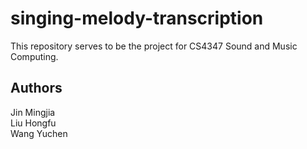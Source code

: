 # singing-melody-transcription
This repository serves to be the project for CS4347 Sound and Music Computing.

## Authors
Jin Mingjia <br>
Liu Hongfu <br>
Wang Yuchen
